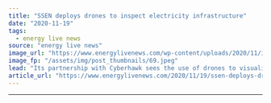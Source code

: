 ```yaml
---
title: "SSEN deploys drones to inspect electricity infrastructure"
date: "2020-11-19"
tags: 
  - energy live news
source: "energy live news"
image_url: "https://www.energylivenews.com/wp-content/uploads/2020/11/imagegen-ashx-2.jpeg"
image_fp: "/assets/img/post_thumbnails/69.jpeg"
lead: "Its partnership with Cyberhawk sees the use of drones to visualise power infrastructure from the rural Cotswolds to the urban areas of West London, without intrusion or inconvenience to customers"
article_url: "https://www.energylivenews.com/2020/11/19/ssen-deploys-drones-to-inspect-electricity-infrastructure/"
---
```


---
